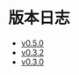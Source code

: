 # 版本日志

- [v0.5.0](zh-cn/release-note/v050)
- [v0.3.2](zh-cn/release-note/v032)
- [v0.3.0](zh-cn/release-note/v030)